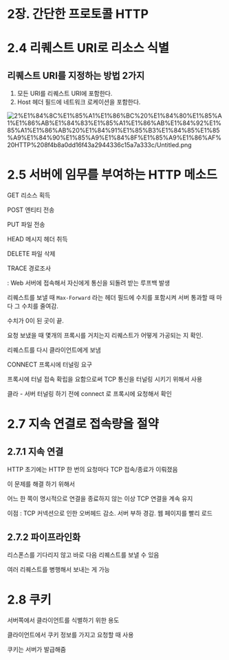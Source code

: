 # 2장. 간단한 프로토콜 HTTP

# 2.4 리퀘스트 URI로 리소스 식별

## 리퀘스트 URI를 지정하는 방법 2가지

1. 모든 URI를 리퀘스트 URI에 포함한다.
2. Host 헤더 필드에 네트워크 로케이션을 포함한다. 

![2%E1%84%8C%E1%85%A1%E1%86%BC%20%E1%84%80%E1%85%A1%E1%86%AB%E1%84%83%E1%85%A1%E1%86%AB%E1%84%92%E1%85%A1%E1%86%AB%20%E1%84%91%E1%85%B3%E1%84%85%E1%85%A9%E1%84%90%E1%85%A9%E1%84%8F%E1%85%A9%E1%86%AF%20HTTP%208f4b8a0dd16f43a2944336c15a7a333c/Untitled.png](2%E1%84%8C%E1%85%A1%E1%86%BC%20%E1%84%80%E1%85%A1%E1%86%AB%E1%84%83%E1%85%A1%E1%86%AB%E1%84%92%E1%85%A1%E1%86%AB%20%E1%84%91%E1%85%B3%E1%84%85%E1%85%A9%E1%84%90%E1%85%A9%E1%84%8F%E1%85%A9%E1%86%AF%20HTTP%208f4b8a0dd16f43a2944336c15a7a333c/Untitled.png)

# 2.5 서버에 임무를 부여하는 HTTP 메소드

GET 리소스 획득

POST 엔티티 전송 

PUT 파일 전송

HEAD 메시지 헤더 취득 

DELETE 파일 삭제 

TRACE 경로조사 

: Web 서버에 접속해서 자신에게 통신을 되돌려 받는 루프백 발생 

리퀘스트를 보낼 때 `Max-Forward` 라는 헤더 필드에 수치를 포함시켜 서버 통과할 때 마다 그 수치를 줄여감.

수치가 0이 된 곳이 끝. 

요청 보냈을 때 몇개의 프록시를 거치는지 리퀘스트가 어떻게 가공되는 지 확인.

리퀘스트를 다시 클라이언트에게 보냄 

CONNECT 프록시에 터널링 요구 

프록시에 터널 접속 확립을 요함으로써 TCP 통신을 터널링 시키기 위해서 사용

클라 - 서버 터널링 하기 전에 connect 로 프록시에 요청해서 확인 

# 2.7 지속 연결로 접속량을 절약

## 2.7.1 지속 연결

HTTP 초기에는 HTTP 한 번의 요청마다 TCP 접속/종료가 이뤄졌음 

이 문제를 해결 하기 위해서

어느 한 쪽이 명시적으로 연결을 종료하지 않는 이상 TCP 연결을 계속 유지 

이점 : TCP 커넥션으로 인한 오버헤드 감소. 서버 부하 경감. 웹 페이지를 빨리 로드 

## 2.7.2 파이프라인화

리스폰스를 기다리지 않고 바로 다음 리퀘스트를 보낼 수 있음

여러 리퀘스트를 병행해서 보내는 게 가능 

# 2.8 쿠키

서버쪽에서 클라이언트를 식별하기 위한 용도 

클라이언트에서 쿠키 정보를 가지고 요청할 때 사용

쿠키는 서버가 발급해줌